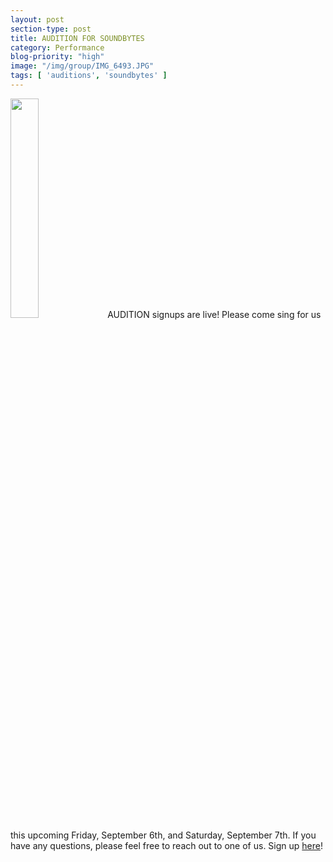 ```yaml
---
layout: post
section-type: post
title: AUDITION FOR SOUNDBYTES
category: Performance
blog-priority: "high"
image: "/img/group/IMG_6493.JPG"
tags: [ 'auditions', 'soundbytes' ]
---
```

<img class="titlepic" src="{{site.baseurl}}/img/group/IMG_6493.JPG" width="30%">
AUDITION signups are live! Please come sing for us this upcoming Friday, September 6th, and Saturday, September 7th. If you have any questions, please feel free to reach out to one of us. Sign up <a href="https://bit.ly/soundbytesaudition" target="_blank">here</a>!
